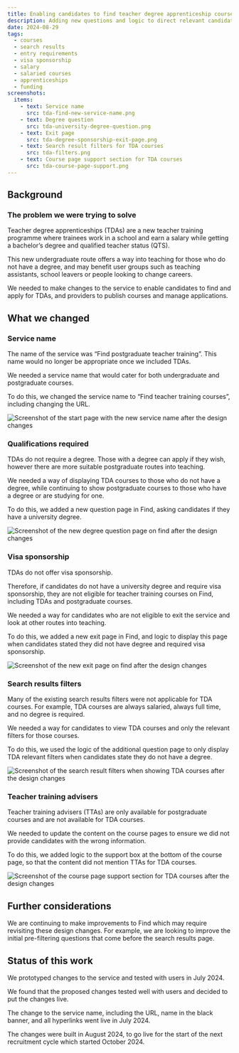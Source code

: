 ```yaml
---
title: Enabling candidates to find teacher degree apprenticeship courses
description: Adding new questions and logic to direct relevant candidates to undergraduate courses.
date: 2024-08-29
tags:
  - courses
  - search results
  - entry requirements
  - visa sponsorship
  - salary
  - salaried courses
  - apprenticeships
  - funding
screenshots:
  items:
    - text: Service name
      src: tda-find-new-service-name.png
    - text: Degree question
      src: tda-university-degree-question.png
    - text: Exit page
      src: tda-degree-sponsorship-exit-page.png
    - text: Search result filters for TDA courses
      src: tda-filters.png
    - text: Course page support section for TDA courses
      src: tda-course-page-support.png
---
```


## Background

### The problem we were trying to solve

Teacher degree apprenticeships (TDAs) are a new teacher training programme where trainees work in a school and earn a salary while getting a bachelor’s degree and qualified teacher status (QTS).

This new undergraduate route offers a way into teaching for those who do not have a degree, and may benefit user groups such as teaching assistants, school leavers or people looking to change careers.

We needed to make changes to the service to enable candidates to find and apply for TDAs, and providers to publish courses and manage applications.

## What we changed

### Service name

The name of the service was “Find postgraduate teacher training”. This name would no longer be appropriate once we included TDAs.

We needed a service name that would cater for both undergraduate and postgraduate courses.

To do this, we changed the service name to “Find teacher training courses”, including changing the URL.

![Screenshot of the start page with the new service name after the design changes](tda-find-new-service-name.png)

### Qualifications required

TDAs do not require a degree. Those with a degree can apply if they wish, however there are more suitable postgraduate routes into teaching.

We needed a way of displaying TDA courses to those who do not have a degree, while continuing to show postgraduate courses to those who have a degree or are studying for one.

To do this, we added a new question page in Find, asking candidates if they have a university degree.

![Screenshot of the new degree question page on find after the design changes](tda-university-degree-question.png)

### Visa sponsorship

TDAs do not offer visa sponsorship.

Therefore, if candidates do not have a university degree and require visa sponsorship, they are not eligible for teacher training courses on Find, including TDAs and postgraduate courses.

We needed a way for candidates who are not eligible to exit the service and look at other routes into teaching.

To do this, we added a new exit page in Find, and logic to display this page when candidates stated they did not have degree and required visa sponsorship.

![Screenshot of the new exit page on find after the design changes](tda-degree-sponsorship-exit-page.png)

### Search results filters

Many of the existing search results filters were not applicable for TDA courses. For example, TDA courses are always salaried, always full time, and no degree is required.

We needed a way for candidates to view TDA courses and only the relevant filters for those courses.

To do this, we used the logic of the additional question page to only display TDA relevant filters when candidates state they do not have a degree.

![Screenshot of the search result filters when showing TDA courses after the design changes](tda-filters.png)

### Teacher training advisers

Teacher training advisers (TTAs) are only available for postgraduate courses and are not available for TDA courses.

We needed to update the content on the course pages to ensure we did not provide candidates with the wrong information.

To do this, we added logic to the support box at the bottom of the course page, so that the content did not mention TTAs for TDA courses.

![Screenshot of the course page support section for TDA courses after the design changes](tda-course-page-support.png)

## Further considerations

We are continuing to make improvements to Find which may require revisiting these design changes. For example, we are looking to improve the initial pre-filtering questions that come before the search results page.

## Status of this work

We prototyped changes to the service and tested with users in July 2024.

We found that the proposed changes tested well with users and decided to put the changes live.

The change to the service name, including the URL, name in the black banner, and all hyperlinks went live in July 2024.

The changes were built in August 2024, to go live for the start of the next recruitment cycle which started October 2024.
